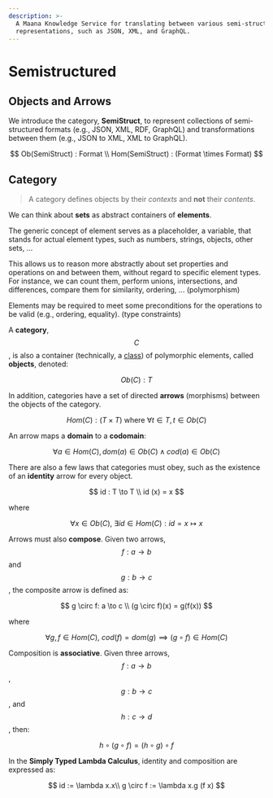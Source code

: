 ```yaml
---
description: >-
  A Maana Knowledge Service for translating between various semi-structured data
  representations, such as JSON, XML, and GraphQL.
---
```


# Semistructured

## Objects and Arrows

We introduce the category, **SemiStruct**, to represent collections of semi-structured formats \(e.g., JSON, XML, RDF, GraphQL\) and transformations between them \(e.g., JSON to XML, XML to GraphQL\).

$$
Ob(SemiStruct) : Format \\
Hom(SemiStruct) : (Format \times Format)
$$

## Category

> A category defines objects by their _contexts_ and **not** their _contents_.

We can think about **sets** as abstract containers of **elements**.

The generic concept of element serves as a placeholder, a variable, that stands for actual element types, such as numbers, strings, objects, other sets, ...

This allows us to reason more abstractly about set properties and operations on and between them, without regard to specific element types.  For instance, we can count them, perform unions, intersections, and differences, compare them for similarity, ordering, ... \(polymorphism\)

Elements may be required to meet some preconditions for the operations to be valid \(e.g., ordering, equality\). \(type constraints\)

A **category**, $$C$$, is also a container \(technically, a [class](https://en.wikipedia.org/wiki/Class_%28set_theory%29)\) of polymorphic elements, called **objects**, denoted:

$$
Ob(C) : T
$$

In addition, categories have a set of directed **arrows** \(morphisms\) between the objects of the category.

$$
Hom(C) : (T \times T)\ \text{where}\ \forall t \in T, t \in Ob(C)
$$

An arrow maps a **domain** to a **codomain**:

$$
\forall a \in Hom(C), dom(a) \in Ob(C) \land cod(a) \in Ob(C)
$$

There are also a few laws that categories must obey, such as the existence of an **identity** arrow for every object.

$$
id : T \to T \\
id  (x) = x
$$

where

$$
\forall x \in Ob(C),\ \exists id \in Hom(C) : id = x \mapsto x
$$

Arrows must also **compose**.  Given two arrows, $$f: a \to b$$ and $$g: b \to c$$, the composite arrow is defined as:

$$
g \circ f: a \to c \\
(g \circ f)(x) = g(f(x))
$$

where

$$
\forall g, f \in Hom(C),\ cod(f) = dom(g) \implies (g \circ f) \in Hom(C)
$$

Composition is **associative**.  Given three arrows, $$f : a \to b$$, $$g: b \to c$$, and $$h : c \to d$$, then:

$$
h \circ (g \circ f) = (h \circ g) \circ f
$$

In the **Simply Typed Lambda Calculus**, identity and composition are expressed as:

$$
id := \lambda x.x\\
g \circ f := \lambda x.g (f x)
$$



